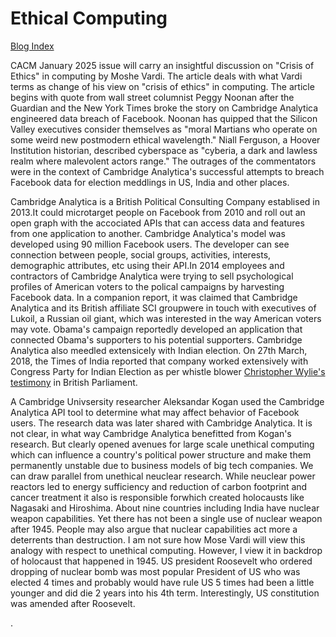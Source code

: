 # Ethical Computing

[Blog Index](../index.md)

CACM January 2025 issue will carry an insightful discussion on "Crisis of Ethics" in computing by Moshe Vardi. The article deals with what Vardi terms as
change of his view on "crisis of ethics" in computing. The article begins with quote from wall street columnist Peggy Noonan
after the Guardian and the New York Times broke the story on Cambridge Analytica engineered data breach of Facebook. Noonan has quipped that the
Silicon Valley executives consider themselves as "moral Martians who operate on some weird new postmodern ethical wavelength."  Niall Ferguson,
a Hoover Institution historian, described cyberspace as "cyberia, a dark and lawless realm where malevolent actors range." The outrages of the
commentators were in the context of Cambridge Analytica's successful attempts to breach Facebook data for election meddlings in US, India and other
places.

Cambridge Analytica is a British Political Consulting Company establised in 2013.It could microtarget people on Facebook from 2010 and roll out an
open graph with the accociated APIs that can access data and features from one application to another. Cambridge Analytica's model was developed using
90 million Facebook users. The developer can see connection between people, social groups, activities, interests, demographic attributes, etc using their 
API.In 2014 employees and contractors of Cambridge Analytica were trying to sell psychological profiles of American voters to the polical campaigns by harvesting
Facebook data. In a companion report, it was claimed that Cambridge Analytica and its British affiliate SCI groupwere in touch with executives of Lukoil,
a Russian oil giant, which was interested in the way American voters may vote. Obama's campaign reportedly developed an application that connected 
Obama's supporters to his potential supporters. Cambridge Analytica also meedled extensicely with Indian election. On 27th March, 2018, the Times of India 
reported that company worked extensively with Congress Party for Indian Election as per whistle blower 
[Christopher Wylie's testimony](https://timesofindia.indiatimes.com/india/whistleblower-names-congress-as-client-of-cambridge-analytica/articleshow/63491689.cmsin) 
in British Parliament. 

A Cambridge Univsersity researcher Aleksandar Kogan used the Cambridge Analytica API tool to determine what may affect behavior of Facebook users. 
The research data was later shared with Cambridge Analytica. It is not clear, in what way Cambridge Analytica benefitted from Kogan's research. But 
clearly opened avenues for large scale unethical computing which can influence a country's political power structure and make them permanently 
unstable due to business models of big tech companies. We can draw parallel from unethical neuclear research. While neuclear power reactors led to 
energy sufficiency and reduction of carbon footprint and cancer treatment it also is responsible forwhich created holocausts like Nagasaki and
Hiroshima. About nine countries including India have nuclear weapon capabilities. Yet there has not been a single use of nuclear weapon after 1945. 
People may also argue that nuclear capabilities act more a deterrents than destruction. I am not sure how Mose Vardi will view this analogy with
respect to unethical computing. However, I view it in backdrop of holocaust that happened in 1945. US president Roosevelt who ordered dropping of
nuclear bomb was most popular President of US who was elected 4 times and probably would have rule US 5 times had been a little younger and did 
die 2 years into his 4th term. Interestingly, US constitution was amended after Roosevelt. 

. 
